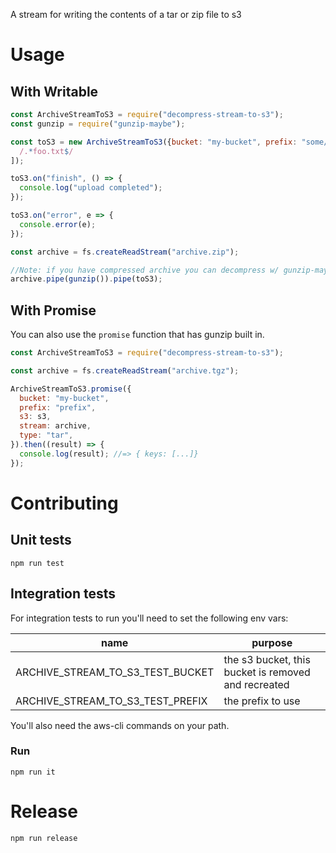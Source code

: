 A stream for writing the contents of a tar or zip file to s3

# Usage

## With Writable

```javascript
const ArchiveStreamToS3 = require("decompress-stream-to-s3");
const gunzip = require("gunzip-maybe");

const toS3 = new ArchiveStreamToS3({bucket: "my-bucket", prefix: "some/prefix/to/add", s3, type: "zip", ignores: [
  /.*foo.txt$/
]);

toS3.on("finish", () => {
  console.log("upload completed");
});

toS3.on("error", e => {
  console.error(e);
});

const archive = fs.createReadStream("archive.zip");

//Note: if you have compressed archive you can decompress w/ gunzip-maybe.
archive.pipe(gunzip()).pipe(toS3);
```

## With Promise

You can also use the `promise` function that has gunzip built in.

```javascript
const ArchiveStreamToS3 = require("decompress-stream-to-s3");

const archive = fs.createReadStream("archive.tgz");

ArchiveStreamToS3.promise({
  bucket: "my-bucket",
  prefix: "prefix",
  s3: s3,
  stream: archive,
  type: "tar",
}).then((result) => {
  console.log(result); //=> { keys: [...]}
});
```

# Contributing

## Unit tests

```shell
npm run test
```

## Integration tests

For integration tests to run you'll need to set the following env vars:

| name                             | purpose                                             |
| -------------------------------- | --------------------------------------------------- |
| ARCHIVE_STREAM_TO_S3_TEST_BUCKET | the s3 bucket, this bucket is removed and recreated |
| ARCHIVE_STREAM_TO_S3_TEST_PREFIX | the prefix to use                                   |

You'll also need the aws-cli commands on your path.

### Run

```shell
npm run it
```

# Release

```shell
npm run release
```
